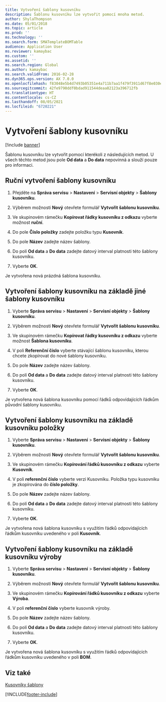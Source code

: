 ```yaml
---
title: Vytvoření šablony kusovníku
description: Šablonu kusovníku lze vytvořit pomocí mnoha metod.
author: ShylaThompson
ms.date: 05/01/2018
ms.topic: article
ms.prod: ''
ms.technology: ''
ms.search.form: SMATemplateBOMTable
audience: Application User
ms.reviewer: kamaybac
ms.custom: ''
ms.assetid: ''
ms.search.region: Global
ms.author: kamaybac
ms.search.validFrom: 2016-02-28
ms.dyn365.ops.version: AX 7.0.0
ms.openlocfilehash: f83048e5b4d7493b05351e4a711b7aa1f479f3911d67f8e030e0c9a3a8a1e178
ms.sourcegitcommit: 42fe9790ddf0bdad911544deaa82123a396712fb
ms.translationtype: HT
ms.contentlocale: cs-CZ
ms.lasthandoff: 08/05/2021
ms.locfileid: "6720221"
---
```

# <a name="create-a-template-bom"></a>Vytvoření šablony kusovníku   

[!include [banner](../includes/banner.md)]


Šablonu kusovníku lze vytvořit pomocí kterékoli z následujících metod. U všech těchto metod jsou pole **Od data** a **Do data** nepovinná a slouží pouze pro informaci.

## <a name="create-a-template-bom-manually"></a>Ruční vytvoření šablony kusovníku

1.  Přejděte na **Správa servisu** \> **Nastavení** \> **Servisní objekty** \> **Šablony kusovníku**.

2.  Výběrem možnosti **Nový** otevřete formulář **Vytvořit šablonu kusovníku**.

3.  Ve skupinovém rámečku **Kopírovat řádky kusovníku z odkazu** vyberte možnost **ruční**.

4.  Do pole **Číslo položky** zadejte položku typu **Kusovník**.

5.  Do pole **Název** zadejte název šablony.

6.  Do polí **Od data** a **Do data** zadejte datový interval platnosti této šablony kusovníku.

7.  Vyberte **OK**.

Je vytvořena nová prázdná šablona kusovníku.

## <a name="create-a-template-bom-based-on-another-template-bom"></a>Vytvoření šablony kusovníku na základě jiné šablony kusovníku

1.  Vyberte **Správa servisu** \> **Nastavení** \> **Servisní objekty** \> **Šablony kusovníku**.

2.  Výběrem možnosti **Nový** otevřete formulář **Vytvořit šablonu kusovníku**.

3.  Ve skupinovém rámečku **Kopírovat řádky kusovníku z odkazu** vyberte možnost **Šablona kusovníku**.

4.  V poli **Referenční číslo** vyberte stávající šablonu kusovníku, kterou chcete zkopírovat do nové šablony kusovníku.

5.  Do pole **Název** zadejte název šablony.

6.  Do polí **Od data** a **Do data** zadejte datový interval platnosti této šablony kusovníku.

7.  Vyberte **OK**.

Je vytvořena nová šablona kusovníku pomocí řádků odpovídajících řádkům původní šablony kusovníku.

## <a name="create-a-template-bom-based-on-an-item-bom"></a>Vytvoření šablony kusovníku na základě kusovníku položky

1.  Vyberte **Správa servisu** \> **Nastavení** \> **Servisní objekty** \> **Šablony kusovníku**.

2.  Výběrem možnosti **Nový** otevřete formulář **Vytvořit šablonu kusovníku**.

3.  Ve skupinovém rámečku **Kopírování řádků kusovníku z odkazu** vyberte **Kusovník**.

4.  V poli **referenční číslo** vyberte verzi Kusovníku. Položka typu kusovníku je zkopírována do **číslo položky**.

5.  Do pole **Název** zadejte název šablony.

6.  Do polí **Od data** a **Do data** zadejte datový interval platnosti této šablony kusovníku.

7.  Vyberte **OK**.

Je vytvořena nová šablona kusovníku s využitím řádků odpovídajících řádkům kusovníku uvedeného v poli **Kusovník**.

## <a name="create-a-template-bom-based-on-a-production-bom"></a>Vytvoření šablony kusovníku na základě kusovníku výroby

1.  Vyberte **Správa servisu** \> **Nastavení** \> **Servisní objekty** \> **Šablony kusovníku**.

2.  Výběrem možnosti **Nový** otevřete formulář **Vytvořit šablonu kusovníku**.

3.  Ve skupinovém rámečku **Kopírování řádků kusovníku z odkazu** vyberte **Výroba**.

4.  V poli **referenční číslo** vyberte kusovník výroby.

5.  Do pole **Název** zadejte název šablony.

6.  Do polí **Od data** a **Do data** zadejte datový interval platnosti této šablony kusovníku.

7.  Vyberte **OK**.

Je vytvořena nová šablona kusovníku s využitím řádků odpovídajících řádkům kusovníku uvedeného v poli **BOM**.

## <a name="see-also"></a>Viz také

[Kusovníky šablony](template-boms.md)

  




[!INCLUDE[footer-include](../../includes/footer-banner.md)]